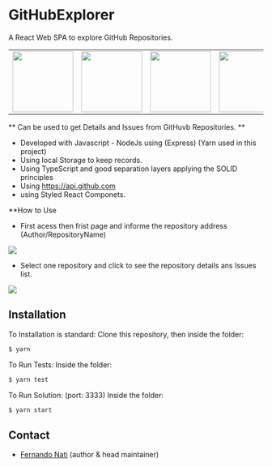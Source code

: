 # GitHubExplorer
A React Web SPA to explore GitHub Repositories.
<table width="100%" border="0">
<tr>
<td><img src="https://cdn.iconscout.com/icon/free/png-512/react-4-1175110.png" width="120"/></td>
<td><img src="https://buttercms.com/static/images/tech_banners/webp/ExpressJS.b7bdb4190ea4.webp" width="120"/></td>
<td><img src="https://miro.medium.com/max/10944/1*xcnJE5kn0pCdZNpFQT86tQ.jpeg" width="120"/></td>
<td><img src="https://www.bram.us/wordpress/wp-content/uploads/2016/10/yarn-kitten-full.png" width="120"/></td>
<td><img src="https://cdn.worldvectorlogo.com/logos/typescript.svg"  width="120"/></td>
<td><img src="https://www.geekmusthave.com/wp-content/uploads/2018/11/restapi.png"  width="120"/></td>
</tr>
</table>

** Can be used to get Details and Issues from GitHuvb Repositories. **<br>
 
 - Developed with Javascript - NodeJs using (Express) (Yarn used in this project)<br> 
 - Using local Storage to keep records.
 - Using TypeScript and good separation layers applying the SOLID principles
 - Using https://api.github.com
 - using Styled React Componets.

**How to Use
<br>
- First acess then frist page and informe the repository address (Author/RepositoryName)

<img src="https://i.postimg.cc/gcX6jFhR/github-explorer.png">

- Select one repository and click to see the repository details ans Issues list.
<img src="https://i.postimg.cc/RC35Y96W/github-explorer2.png">

 

## Installation

To Installation is  standard: 
Clone this repository, then inside the folder:
```sh
$ yarn 
```
To Run Tests: 
Inside the folder:
```sh
$ yarn test
```
To Run Solution: (port: 3333) 
Inside the folder:
```sh
$ yarn start
```





## Contact

* [Fernando Nati](https://www.linkedin.com/in/fernando-nati/) (author & head maintainer)

